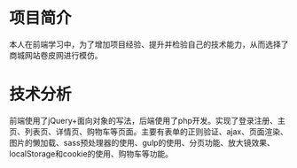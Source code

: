 # 项目简介
本人在前端学习中，为了增加项目经验、提升并检验自己的技术能力，从而选择了商城网站卷皮网进行模仿。
# 技术分析
前端使用了jQuery+面向对象的写法，后端使用了php开发。实现了登录注册、主页、列表页、详情页、购物车等页面。主要有表单的正则验证、ajax、页面渲染、图片的懒加载、sass预处理器的使用、gulp的使用、分页功能、放大镜效果、localStorage和cookie的使用、购物车等功能。
